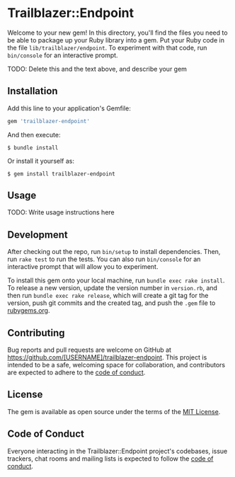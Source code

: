 # Trailblazer::Endpoint

Welcome to your new gem! In this directory, you'll find the files you need to be able to package up your Ruby library into a gem. Put your Ruby code in the file `lib/trailblazer/endpoint`. To experiment with that code, run `bin/console` for an interactive prompt.

TODO: Delete this and the text above, and describe your gem

## Installation

Add this line to your application's Gemfile:

```ruby
gem 'trailblazer-endpoint'
```

And then execute:

    $ bundle install

Or install it yourself as:

    $ gem install trailblazer-endpoint

## Usage

TODO: Write usage instructions here

## Development

After checking out the repo, run `bin/setup` to install dependencies. Then, run `rake test` to run the tests. You can also run `bin/console` for an interactive prompt that will allow you to experiment.

To install this gem onto your local machine, run `bundle exec rake install`. To release a new version, update the version number in `version.rb`, and then run `bundle exec rake release`, which will create a git tag for the version, push git commits and the created tag, and push the `.gem` file to [rubygems.org](https://rubygems.org).

## Contributing

Bug reports and pull requests are welcome on GitHub at https://github.com/[USERNAME]/trailblazer-endpoint. This project is intended to be a safe, welcoming space for collaboration, and contributors are expected to adhere to the [code of conduct](https://github.com/[USERNAME]/trailblazer-endpoint/blob/master/CODE_OF_CONDUCT.md).

## License

The gem is available as open source under the terms of the [MIT License](https://opensource.org/licenses/MIT).

## Code of Conduct

Everyone interacting in the Trailblazer::Endpoint project's codebases, issue trackers, chat rooms and mailing lists is expected to follow the [code of conduct](https://github.com/[USERNAME]/trailblazer-endpoint/blob/master/CODE_OF_CONDUCT.md).
